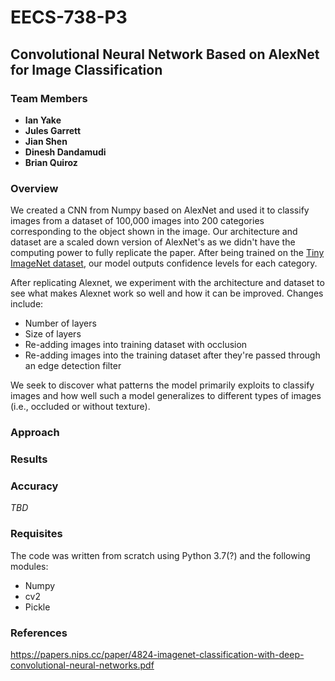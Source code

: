 
# EECS-738-P3
## Convolutional Neural Network Based on AlexNet for Image Classification

### Team Members
- **Ian Yake**
- **Jules Garrett**
- **Jian Shen**
- **Dinesh Dandamudi**
- **Brian Quiroz**

### Overview
We created a CNN from Numpy based on AlexNet and used it to classify images from a dataset of 100,000 images into 200 categories corresponding to the object shown in the image. Our architecture and dataset are a scaled down version of AlexNet's as we didn't have the computing power to fully replicate the paper. After being trained on the [Tiny ImageNet dataset]([https://tiny-imagenet.herokuapp.com/](https://tiny-imagenet.herokuapp.com/)), our model outputs confidence levels for each category.

After replicating Alexnet, we experiment with the architecture and dataset to see what makes Alexnet work so well and how it can be improved.
Changes include:
* Number of layers
* Size of layers
* Re-adding images into training dataset with occlusion
* Re-adding images into the training dataset after they're passed through an edge detection filter

We seek to discover what patterns the model primarily exploits to classify images and how well such a model generalizes to different types of images (i.e., occluded or without texture).

### Approach


### Results


### Accuracy
*TBD*

### Requisites
The code was written from scratch using Python 3.7(?) and the following modules:

- Numpy
- cv2
- Pickle


### References
https://papers.nips.cc/paper/4824-imagenet-classification-with-deep-convolutional-neural-networks.pdf
